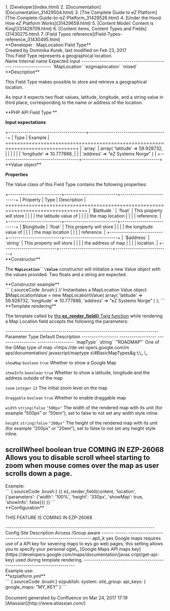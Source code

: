 <div id="page">
<div id="main" class="aui-page-panel">
<div id="main-header">
<div id="breadcrumb-section">
1.  [Developer](index.html)
2.  [Documentation](Documentation_31429504.html)
3.  [The Complete Guide to eZ
    Platform](The-Complete-Guide-to-eZ-Platform_31429526.html)
4.  [Under the Hood: How eZ Platform Works](31429659.html)
5.  [Content Model: Content is King!](31429709.html)
6.  [Content items, Content Types and Fields](31430275.html)
7.  [Field Types reference](Field-Types-reference_31430495.html)

</div>
**Developer : MapLocation Field Type**

</div>
<div id="content" class="view">
<div class="page-metadata">
Created by Dominika Kurek, last modified on Feb 23, 2017

</div>
<div id="main-content" class="wiki-content group">
<div class="contentLayout2">
<div class="columnLayout two-right-sidebar"
data-layout="two-right-sidebar">
<div class="cell normal" data-type="normal">
<div class="innerCell">
This Field Type represents a geographical location.

<div class="table-wrap">
  Name                 Internal name           Expected input
  -------------------- ----------------------- -------------------
  `MapLocation`        `ezgmaplocation`        `mixed`

</div>
**Description**

This Field Type makes possible to store and retrieve a geographical
location.

As input it expects two float values, latitude, longitude, and a string
value in third place, corresponding to the name or address of the
location.

**PHP API Field Type **

**Input expectations**

<div class="table-wrap">
+--------------------------------------+--------------------------------------+
| Type                                 | Example                              |
+======================================+======================================+
| `array`                              |     array( 'latitude' => 59.928732,  |
|                                      |                                      |
|                                      | ‘longitude’ =&gt; 10.777888,         |
|                                      | ‘address’ =&gt; “eZ Systems Norge” ) |
+--------------------------------------+--------------------------------------+

</div>
**Value object**

**Properties**

The Value class of this Field Type contains the following properties:

<div class="table-wrap">
+--------------------------+--------------------------+--------------------------+
| Property                 | Type                     | Description              |
+==========================+==========================+==========================+
| `$latitude `             | `float`                  | This property will store |
|                          |                          | the latitude value of    |
|                          |                          | the map location         |
|                          |                          | reference.               |
+--------------------------+--------------------------+--------------------------+
|     $longitude           | `float`                  | This property will store |
|                          |                          | the longitude value of   |
|                          |                          | the map location         |
|                          |                          | reference.               |
+--------------------------+--------------------------+--------------------------+
| `$address`               | `string`                 | This property will store |
|                          |                          | the address of map       |
|                          |                          | location.                |
+--------------------------+--------------------------+--------------------------+

</div>
**Constructor**

The **`MapLocation``\Value`** constructor will initialize a new Value
object with the values provided. Two floats and a string are expected.

<div class="code panel pdl" style="border-width: 1px;">
<div class="codeHeader panelHeader pdl"
style="border-bottom-width: 1px;">
**Constructor example**

</div>
<div class="codeContent panelContent pdl">
``` {.sourceCode .brush:}
// Instantiates a MapLocation Value object
$MapLocationValue = new MapLocation\Value(
                        array(
                            'latitude' => 59.928732,
                            'longitude' => 10.777888,
                            'address' => "eZ Systems Norge"
                        )
                    );
```

</div>
</div>
**Template rendering**

The template called by [the **ez\_render\_field()** Twig
function](ez_render_field_32114041.html) while rendering a Map Location
field accepts the following the parameters:

<div class="table-wrap">
  ---------------------------------------------------------------------------
  Parameter          Type               Default            Description
  ------------------ ------------------ ------------------ ------------------
  `mapType`          `string`           `"ROADMAP"`        One of the GMap
                                                           type of
                                                           map &lt;https://de
                                                           vel
                                                           opers.google.com/m
                                                           aps/documentation/
                                                           javascript/maptype
                                                           s\#BasicMapTypes&g
                                                           t;\_
                                                           \_

  `showMap`          `boolean`          `true`             Whether to show a
                                                           Google Map

  `showInfo`         `booolean`         `true`             Whether to show a
                                                           latitude,
                                                           longitude and the
                                                           address outside of
                                                           the map

  `zoom`             `integer`          `13`               The initial zoom
                                                           level on the map

  `draggable`        `boolean`          `true`             Whether to enable
                                                           draggable map

  `width`            `string|false`     `"500px"`          The width of the
                                                           rendered map with
                                                           its unit (for
                                                           example “500px” or
                                                           “50em”), set to
                                                           false to not set
                                                           any width style
                                                           inline.

  `height`           `string|false`     `"200px"`          The height of the
                                                           rendered map with
                                                           its unit (for
                                                           example “200px” or
                                                           “20em”), set to
                                                           false to not set
                                                           any height style
                                                           inline.

  scrollWheel        boolean            true               COMING IN
                                                           EZP-26068 Allows
                                                           you to disable
                                                           scroll wheel
                                                           starting to zoom
                                                           when mouse comes
                                                           over the map as
                                                           user scrolls down
                                                           a page.
  ---------------------------------------------------------------------------

</div>
Example:

<div class="code panel pdl" style="border-width: 1px;">
<div class="codeContent panelContent pdl">
``` {.sourceCode .brush:}
{{ ez_render_field(content, 'location', {'parameters': {'width': '100%', 'height': '330px', 'showMap': true, 'showInfo': false}}) }}
```

</div>
</div>
**Configuration**

THIS FEATURE IS COMING IN EZP-26068 

<div class="table-wrap">
  -------------------------------------------------------------------------
  Config Site   Description
         Access 
         /Group 
         aware  
  ------ ------ -----------------------------------------------------------
  api\_k yes    Google maps requires use of a API key for severing maps to
  eys.go        web pages, this setting allows you to specify your personal
  ogle\_        [Google Maps API
  maps          key](https://developers.google.com/maps/documentation/javas
                cript/get-api-key)
                used during template rendering.
  -------------------------------------------------------------------------

</div>
Example use:

<div class="code panel pdl" style="border-width: 1px;">
<div class="codeHeader panelHeader pdl"
style="border-bottom-width: 1px;">
**ezplatform.yml**

</div>
<div class="codeContent panelContent pdl">
``` {.sourceCode .brush:}
ezpublish:
    system:
        site_group:
            api_keys: { google_maps: "MY_KEY" }
```

</div>
</div>
</div>
</div>
<div class="cell aside" data-type="aside">
<div class="innerCell">
 

</div>
</div>
</div>
</div>
</div>
</div>
</div>
<div id="footer" role="contentinfo">
<div class="section footer-body">
Document generated by Confluence on Mar 24, 2017 17:19

<div id="footer-logo">
[Atlassian](http://www.atlassian.com/)

</div>
</div>
</div>
</div>

